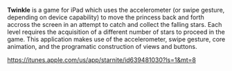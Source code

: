 **Twinkle** is a game for iPad which uses the accelerometer (or swipe gesture, depending on device capability) to move the princess back and forth accross the screen in an attempt to catch and collect the falling stars. Each level requires the acquisition of a different number of stars to proceed in the game. This application makes use of the accelerometer, swipe gesture, core animation, and the programatic construction of views and buttons.

https://itunes.apple.com/us/app/starnite/id639481030?ls=1&mt=8
